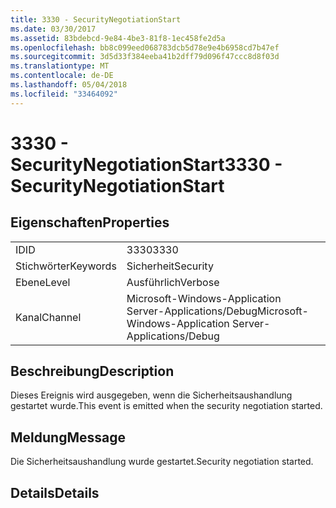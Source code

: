 ```yaml
---
title: 3330 - SecurityNegotiationStart
ms.date: 03/30/2017
ms.assetid: 83bdebcd-9e84-4be3-81f8-1ec458fe2d5a
ms.openlocfilehash: bb8c099eed068783dcb5d78e9e4b6958cd7b47ef
ms.sourcegitcommit: 3d5d33f384eeba41b2dff79d096f47ccc8d8f03d
ms.translationtype: MT
ms.contentlocale: de-DE
ms.lasthandoff: 05/04/2018
ms.locfileid: "33464092"
---
```

# <a name="3330---securitynegotiationstart"></a><span data-ttu-id="7b444-102">3330 - SecurityNegotiationStart</span><span class="sxs-lookup"><span data-stu-id="7b444-102">3330 - SecurityNegotiationStart</span></span>
## <a name="properties"></a><span data-ttu-id="7b444-103">Eigenschaften</span><span class="sxs-lookup"><span data-stu-id="7b444-103">Properties</span></span>  
  
|||  
|-|-|  
|<span data-ttu-id="7b444-104">ID</span><span class="sxs-lookup"><span data-stu-id="7b444-104">ID</span></span>|<span data-ttu-id="7b444-105">3330</span><span class="sxs-lookup"><span data-stu-id="7b444-105">3330</span></span>|  
|<span data-ttu-id="7b444-106">Stichwörter</span><span class="sxs-lookup"><span data-stu-id="7b444-106">Keywords</span></span>|<span data-ttu-id="7b444-107">Sicherheit</span><span class="sxs-lookup"><span data-stu-id="7b444-107">Security</span></span>|  
|<span data-ttu-id="7b444-108">Ebene</span><span class="sxs-lookup"><span data-stu-id="7b444-108">Level</span></span>|<span data-ttu-id="7b444-109">Ausführlich</span><span class="sxs-lookup"><span data-stu-id="7b444-109">Verbose</span></span>|  
|<span data-ttu-id="7b444-110">Kanal</span><span class="sxs-lookup"><span data-stu-id="7b444-110">Channel</span></span>|<span data-ttu-id="7b444-111">Microsoft-Windows-Application Server-Applications/Debug</span><span class="sxs-lookup"><span data-stu-id="7b444-111">Microsoft-Windows-Application Server-Applications/Debug</span></span>|  
  
## <a name="description"></a><span data-ttu-id="7b444-112">Beschreibung</span><span class="sxs-lookup"><span data-stu-id="7b444-112">Description</span></span>  
 <span data-ttu-id="7b444-113">Dieses Ereignis wird ausgegeben, wenn die Sicherheitsaushandlung gestartet wurde.</span><span class="sxs-lookup"><span data-stu-id="7b444-113">This event is emitted when the security negotiation started.</span></span>  
  
## <a name="message"></a><span data-ttu-id="7b444-114">Meldung</span><span class="sxs-lookup"><span data-stu-id="7b444-114">Message</span></span>  
 <span data-ttu-id="7b444-115">Die Sicherheitsaushandlung wurde gestartet.</span><span class="sxs-lookup"><span data-stu-id="7b444-115">Security negotiation started.</span></span>  
  
## <a name="details"></a><span data-ttu-id="7b444-116">Details</span><span class="sxs-lookup"><span data-stu-id="7b444-116">Details</span></span>
